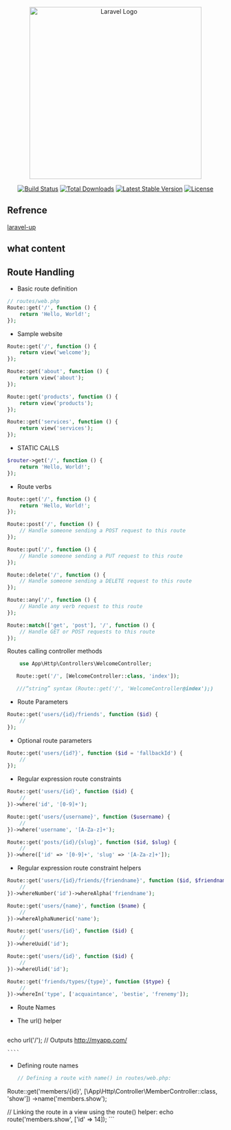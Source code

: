 <p align="center"><a href="https://laravel.com" target="_blank"><img src="https://raw.githubusercontent.com/laravel/art/master/logo-lockup/5%20SVG/2%20CMYK/1%20Full%20Color/laravel-logolockup-cmyk-red.svg" width="400" alt="Laravel Logo"></a></p>

<p align="center">
<a href="https://github.com/laravel/framework/actions"><img src="https://github.com/laravel/framework/workflows/tests/badge.svg" alt="Build Status"></a>
<a href="https://packagist.org/packages/laravel/framework"><img src="https://img.shields.io/packagist/dt/laravel/framework" alt="Total Downloads"></a>
<a href="https://packagist.org/packages/laravel/framework"><img src="https://img.shields.io/packagist/v/laravel/framework" alt="Latest Stable Version"></a>
<a href="https://packagist.org/packages/laravel/framework"><img src="https://img.shields.io/packagist/l/laravel/framework" alt="License"></a>
</p>

## Refrence  

[ laravel-up](https://learning.oreilly.com/library/view/laravel-up/9781098153250/ch03.html#idm45485889005200) 
  

## what content 


## Route Handling

- Basic route definition
```php
// routes/web.php
Route::get('/', function () {
    return 'Hello, World!';
});
```

- Sample website

```php
Route::get('/', function () {
    return view('welcome');
});

Route::get('about', function () {
    return view('about');
});

Route::get('products', function () {
    return view('products');
});

Route::get('services', function () {
    return view('services');
});

```
- STATIC CALLS

```php
$router->get('/', function () {
    return 'Hello, World!';
});

```



-  Route verbs

```php
Route::get('/', function () {
    return 'Hello, World!';
});

Route::post('/', function () {
    // Handle someone sending a POST request to this route
});

Route::put('/', function () {
    // Handle someone sending a PUT request to this route
});

Route::delete('/', function () {
    // Handle someone sending a DELETE request to this route
});

Route::any('/', function () {
    // Handle any verb request to this route
});

Route::match(['get', 'post'], '/', function () {
    // Handle GET or POST requests to this route
});
```




  Routes calling controller methods

  ```php
      use App\Http\Controllers\WelcomeController;

     Route::get('/', [WelcomeController::class, 'index']);

     ///“string” syntax (Route::get('/', 'WelcomeController@index');) 
```

- Route Parameters

```php
Route::get('users/{id}/friends', function ($id) {
    //
});
```

- Optional route parameters
```php 
Route::get('users/{id?}', function ($id = 'fallbackId') {
    //
});
```
- Regular expression route constraints
```php
Route::get('users/{id}', function ($id) {
    //
})->where('id', '[0-9]+');

Route::get('users/{username}', function ($username) {
    //
})->where('username', '[A-Za-z]+');

Route::get('posts/{id}/{slug}', function ($id, $slug) {
    //
})->where(['id' => '[0-9]+', 'slug' => '[A-Za-z]+']);
```

- Regular expression route constraint helpers
```php 
Route::get('users/{id}/friends/{friendname}', function ($id, $friendname) {
    //
})->whereNumber('id')->whereAlpha('friendname');

Route::get('users/{name}', function ($name) {
    //
})->whereAlphaNumeric('name');

Route::get('users/{id}', function ($id) {
    //
})->whereUuid('id');

Route::get('users/{id}', function ($id) {
    //
})->whereUlid('id');

Route::get('friends/types/{type}', function ($type) {
    //
})->whereIn('type', ['acquaintance', 'bestie', 'frenemy']);
```

- Route Names 

- The url() helper

    ```php
 echo url('/'); 
// Outputs http://myapp.com/
    
    ````

- Defining route names

    ```php
    // Defining a route with name() in routes/web.php:
Route::get('members/{id}', [\App\Http\Controller\MemberController::class, 'show'])
    ->name('members.show');

// Linking the route in a view using the route() helper:
echo route('members.show', ['id' => 14]); 
    ```

